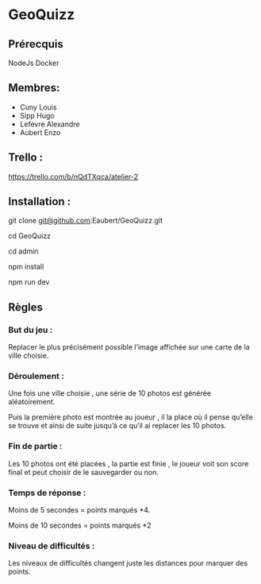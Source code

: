 # GeoQuizz

## Prérecquis

NodeJs
Docker

## Membres:
  - Cuny Louis
  - Sipp Hugo
  - Lefevre Alexandre 
  - Aubert Enzo

## Trello : 

https://trello.com/b/nQdTXqca/atelier-2

## Installation :

git clone git@github.com:Eaubert/GeoQuizz.git

cd GeoQuizz

cd admin

npm install

npm run dev

## Règles 

### But du jeu :

Replacer le plus précisément possible l’image affichée sur une carte de la ville choisie.

### Déroulement :

Une fois une ville choisie , une série de 10 photos est générée aléatoirement.

Puis la première photo est montrée au joueur , il la place où il pense qu’elle se trouve et ainsi de suite jusqu’à ce qu’il ai replacer les 10 photos.

### Fin de partie :

Les 10 photos ont été placées , la partie est finie , le joueur voit son score final et peut choisir de le sauvegarder ou non.

### Temps de réponse :

Moins de 5 secondes = points marqués *4.

Moins de 10 secondes = points marqués *2

### Niveau de difficultés :
	
Les niveaux de difficultés changent juste les distances pour marquer des points.
